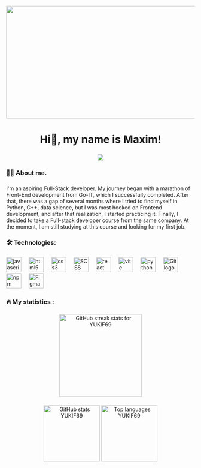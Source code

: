 <br clear="both">

<div align="center">
  <img height="300" width="600" src="https://user-images.githubusercontent.com/74038190/225813708-98b745f2-7d22-48cf-9150-083f1b00d6c9.gif"  />
</div>

###

<h1 align="center"> Hi👋, my name is Maxim!</h1>

###


###

<div align="center">
  <img src="https://visitor-badge.laobi.icu/badge?page_id=filimonovalexey.filimonovalexey&"  />
</div>

###

<h3 align="left">👩‍💻  About me.</h3>

###

<p align="left"> I'm an aspiring Full-Stack developer. My journey began with a marathon of Front-End development from Go-IT, which I successfully completed. After that, there was a gap of several months where I tried to find myself in Python, C++, data science, but I was most hooked on Frontend development, and after that realization, I started practicing it. Finally, I decided to take a Full-stack developer course from the same company. At the moment, I am still studying at this course and looking for my first job.
</p>

###


<h3 align="left">🛠  Technologies:</h3>

###

<div align="left">
  <img src="https://cdn.jsdelivr.net/gh/devicons/devicon/icons/javascript/javascript-original.svg" height="40" alt="javascript logo"  />
  <img width="12" />
  <img src="https://cdn.jsdelivr.net/gh/devicons/devicon/icons/html5/html5-original.svg" height="40" alt="html5 logo"  />
  <img width="12" />
  <img src="https://cdn.jsdelivr.net/gh/devicons/devicon/icons/css3/css3-original.svg" height="40" alt="css3 logo"  />
  <img width="12" />
    <img src="https://skillicons.dev/icons?i=scss" height="40" alt="SCSS logo" />
  <img width="12" />
  <img src="https://cdn.jsdelivr.net/gh/devicons/devicon/icons/react/react-original.svg" height="40" alt="react logo"  />
  <img width="12" />
  <img src="https://skillicons.dev/icons?i=vite" height="40" alt="vite logo"  />
  <img width="12" />
  <img src="https://skillicons.dev/icons?i=py" height="40" alt="python logo"  />
  <img width="12" />
  <img src="https://skillicons.dev/icons?i=git" height="40" alt="Git logo" />
  <img width="12" />
  <img src="https://skillicons.dev/icons?i=npm" height="40" alt="npm logo" />
  <img width="12" />
  <img src="https://skillicons.dev/icons?i=figma" height="40" alt="Figma logo" />
</div>

###

<h3 align="left">🔥    My statistics :</h3>

###

<div align="center">
   <img src="https://streak-stats.demolab.com?user=YUKIF69&locale=en&mode=daily&theme=dark&hide_border=false&border_radius=5&order=3" height="220" alt="GitHub streak stats for YUKIF69" />
</div>

###

<div align="center">
   <img src="https://github-readme-stats.vercel.app/api?username=YUKIF69&hide_title=false&hide_rank=false&show_icons=true&include_all_commits=true&count_private=true&disable_animations=false&theme=dracula&locale=en&hide_border=false&order=1" height="150" alt="GitHub stats YUKIF69" />
  <img src="https://github-readme-stats.vercel.app/api/top-langs?username=YUKIF69&locale=en&hide_title=false&layout=compact&card_width=320&langs_count=5&theme=dracula&hide_border=false&order=2" height="150" alt="Top languages YUKIF69" />
</div>

###
